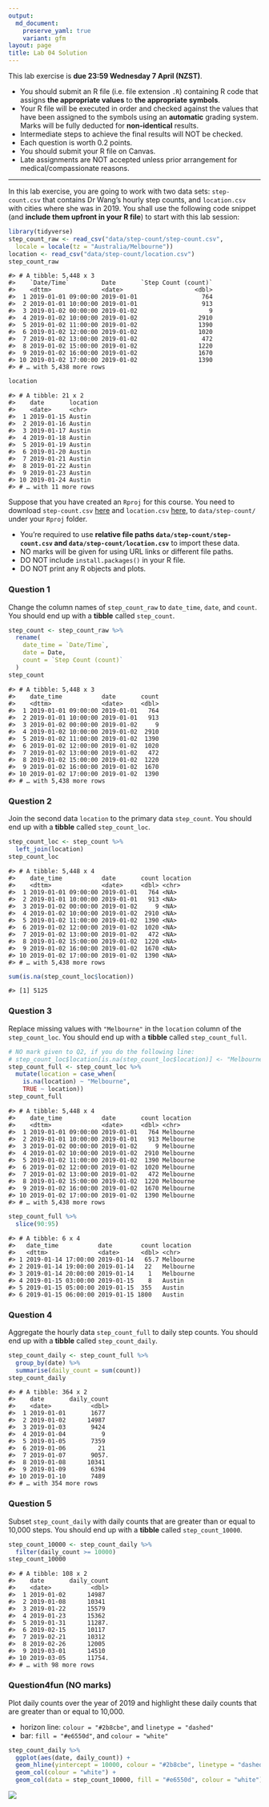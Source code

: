 ```yaml
---
output: 
  md_document:
    preserve_yaml: true
    variant: gfm
layout: page
title: Lab 04 Solution
---
```


This lab exercise is **due 23:59 Wednesday 7 April (NZST)**.

-   You should submit an R file (i.e. file extension `.R`) containing R
    code that assigns **the appropriate values** to **the appropriate
    symbols**.
-   Your R file will be executed in order and checked against the values
    that have been assigned to the symbols using an **automatic**
    grading system. Marks will be fully deducted for **non-identical**
    results.
-   Intermediate steps to achieve the final results will NOT be checked.
-   Each question is worth 0.2 points.
-   You should submit your R file on Canvas.
-   Late assignments are NOT accepted unless prior arrangement for
    medical/compassionate reasons.

------------------------------------------------------------------------

In this lab exercise, you are going to work with two data sets:
`step-count.csv` that contains Dr Wang’s hourly step counts, and
`location.csv` with cities where she was in 2019. You shall use the
following code snippet (and **include them upfront in your R file**) to
start with this lab session:

``` r
library(tidyverse)
step_count_raw <- read_csv("data/step-count/step-count.csv",
  locale = locale(tz = "Australia/Melbourne"))
location <- read_csv("data/step-count/location.csv")
step_count_raw
```

    #> # A tibble: 5,448 x 3
    #>    `Date/Time`         Date       `Step Count (count)`
    #>    <dttm>              <date>                    <dbl>
    #>  1 2019-01-01 09:00:00 2019-01-01                  764
    #>  2 2019-01-01 10:00:00 2019-01-01                  913
    #>  3 2019-01-02 00:00:00 2019-01-02                    9
    #>  4 2019-01-02 10:00:00 2019-01-02                 2910
    #>  5 2019-01-02 11:00:00 2019-01-02                 1390
    #>  6 2019-01-02 12:00:00 2019-01-02                 1020
    #>  7 2019-01-02 13:00:00 2019-01-02                  472
    #>  8 2019-01-02 15:00:00 2019-01-02                 1220
    #>  9 2019-01-02 16:00:00 2019-01-02                 1670
    #> 10 2019-01-02 17:00:00 2019-01-02                 1390
    #> # … with 5,438 more rows

``` r
location
```

    #> # A tibble: 21 x 2
    #>    date       location
    #>    <date>     <chr>   
    #>  1 2019-01-15 Austin  
    #>  2 2019-01-16 Austin  
    #>  3 2019-01-17 Austin  
    #>  4 2019-01-18 Austin  
    #>  5 2019-01-19 Austin  
    #>  6 2019-01-20 Austin  
    #>  7 2019-01-21 Austin  
    #>  8 2019-01-22 Austin  
    #>  9 2019-01-23 Austin  
    #> 10 2019-01-24 Austin  
    #> # … with 11 more rows

Suppose that you have created an `Rproj` for this course. You need to
download `step-count.csv`
[here](https://raw.githubusercontent.com/STATS-UOA/stats220/master/lectures/data/step-count/step-count.csv)
and `location.csv`
[here](https://raw.githubusercontent.com/STATS-UOA/stats220/master/lectures/data/step-count/location.csv),
to `data/step-count/` under your `Rproj` folder.

-   You’re required to use **relative file paths
    `data/step-count/step-count.csv` and
    `data/step-count/location.csv`** to import these data.
-   NO marks will be given for using URL links or different file paths.
-   DO NOT include `install.packages()` in your R file.
-   DO NOT print any R objects and plots.

### Question 1

Change the column names of `step_count_raw` to `date_time`, `date`, and
`count`. You should end up with a **tibble** called `step_count`.

``` r
step_count <- step_count_raw %>% 
  rename(
    date_time = `Date/Time`,
    date = Date,
    count = `Step Count (count)`
  )
step_count
```

    #> # A tibble: 5,448 x 3
    #>    date_time           date       count
    #>    <dttm>              <date>     <dbl>
    #>  1 2019-01-01 09:00:00 2019-01-01   764
    #>  2 2019-01-01 10:00:00 2019-01-01   913
    #>  3 2019-01-02 00:00:00 2019-01-02     9
    #>  4 2019-01-02 10:00:00 2019-01-02  2910
    #>  5 2019-01-02 11:00:00 2019-01-02  1390
    #>  6 2019-01-02 12:00:00 2019-01-02  1020
    #>  7 2019-01-02 13:00:00 2019-01-02   472
    #>  8 2019-01-02 15:00:00 2019-01-02  1220
    #>  9 2019-01-02 16:00:00 2019-01-02  1670
    #> 10 2019-01-02 17:00:00 2019-01-02  1390
    #> # … with 5,438 more rows

### Question 2

Join the second data `location` to the primary data `step_count`. You
should end up with a **tibble** called `step_count_loc`.

``` r
step_count_loc <- step_count %>% 
  left_join(location)
step_count_loc
```

    #> # A tibble: 5,448 x 4
    #>    date_time           date       count location
    #>    <dttm>              <date>     <dbl> <chr>   
    #>  1 2019-01-01 09:00:00 2019-01-01   764 <NA>    
    #>  2 2019-01-01 10:00:00 2019-01-01   913 <NA>    
    #>  3 2019-01-02 00:00:00 2019-01-02     9 <NA>    
    #>  4 2019-01-02 10:00:00 2019-01-02  2910 <NA>    
    #>  5 2019-01-02 11:00:00 2019-01-02  1390 <NA>    
    #>  6 2019-01-02 12:00:00 2019-01-02  1020 <NA>    
    #>  7 2019-01-02 13:00:00 2019-01-02   472 <NA>    
    #>  8 2019-01-02 15:00:00 2019-01-02  1220 <NA>    
    #>  9 2019-01-02 16:00:00 2019-01-02  1670 <NA>    
    #> 10 2019-01-02 17:00:00 2019-01-02  1390 <NA>    
    #> # … with 5,438 more rows

``` r
sum(is.na(step_count_loc$location))
```

    #> [1] 5125

### Question 3

Replace missing values with `"Melbourne"` in the `location` column of
the `step_count_loc`. You should end up with a **tibble** called
`step_count_full`.

``` r
# NO mark given to Q2, if you do the following line:
# step_count_loc$location[is.na(step_count_loc$location)] <- "Melbourne"
step_count_full <- step_count_loc %>% 
  mutate(location = case_when(
    is.na(location) ~ "Melbourne", 
    TRUE ~ location))
step_count_full
```

    #> # A tibble: 5,448 x 4
    #>    date_time           date       count location 
    #>    <dttm>              <date>     <dbl> <chr>    
    #>  1 2019-01-01 09:00:00 2019-01-01   764 Melbourne
    #>  2 2019-01-01 10:00:00 2019-01-01   913 Melbourne
    #>  3 2019-01-02 00:00:00 2019-01-02     9 Melbourne
    #>  4 2019-01-02 10:00:00 2019-01-02  2910 Melbourne
    #>  5 2019-01-02 11:00:00 2019-01-02  1390 Melbourne
    #>  6 2019-01-02 12:00:00 2019-01-02  1020 Melbourne
    #>  7 2019-01-02 13:00:00 2019-01-02   472 Melbourne
    #>  8 2019-01-02 15:00:00 2019-01-02  1220 Melbourne
    #>  9 2019-01-02 16:00:00 2019-01-02  1670 Melbourne
    #> 10 2019-01-02 17:00:00 2019-01-02  1390 Melbourne
    #> # … with 5,438 more rows

``` r
step_count_full %>% 
  slice(90:95)
```

    #> # A tibble: 6 x 4
    #>   date_time           date        count location 
    #>   <dttm>              <date>      <dbl> <chr>    
    #> 1 2019-01-14 17:00:00 2019-01-14   65.7 Melbourne
    #> 2 2019-01-14 19:00:00 2019-01-14   22   Melbourne
    #> 3 2019-01-14 20:00:00 2019-01-14    1   Melbourne
    #> 4 2019-01-15 03:00:00 2019-01-15    8   Austin   
    #> 5 2019-01-15 05:00:00 2019-01-15  355   Austin   
    #> 6 2019-01-15 06:00:00 2019-01-15 1800   Austin

### Question 4

Aggregate the hourly data `step_count_full` to daily step counts. You
should end up with a **tibble** called `step_count_daily`.

``` r
step_count_daily <- step_count_full %>% 
  group_by(date) %>% 
  summarise(daily_count = sum(count))
step_count_daily
```

    #> # A tibble: 364 x 2
    #>    date       daily_count
    #>    <date>           <dbl>
    #>  1 2019-01-01       1677 
    #>  2 2019-01-02      14987 
    #>  3 2019-01-03       9424 
    #>  4 2019-01-04          9 
    #>  5 2019-01-05       7359 
    #>  6 2019-01-06         21 
    #>  7 2019-01-07       9057.
    #>  8 2019-01-08      10341 
    #>  9 2019-01-09       6394 
    #> 10 2019-01-10       7489 
    #> # … with 354 more rows

### Question 5

Subset `step_count_daily` with daily counts that are greater than or
equal to 10,000 steps. You should end up with a **tibble** called
`step_count_10000`.

``` r
step_count_10000 <- step_count_daily %>% 
  filter(daily_count >= 10000)
step_count_10000
```

    #> # A tibble: 108 x 2
    #>    date       daily_count
    #>    <date>           <dbl>
    #>  1 2019-01-02      14987 
    #>  2 2019-01-08      10341 
    #>  3 2019-01-22      15579 
    #>  4 2019-01-23      15362 
    #>  5 2019-01-31      11287.
    #>  6 2019-02-15      10117 
    #>  7 2019-02-21      10312 
    #>  8 2019-02-26      12005 
    #>  9 2019-03-01      14510 
    #> 10 2019-03-05      11754.
    #> # … with 98 more rows

### Question4fun (NO marks)

Plot daily counts over the year of 2019 and highlight these daily counts
that are greater than or equal to 10,000.

-   horizon line: `colour = "#2b8cbe"`, and `linetype = "dashed"`
-   bar: `fill = "#e6550d"`, and `colour = "white"`

``` r
step_count_daily %>% 
  ggplot(aes(date, daily_count)) +
  geom_hline(yintercept = 10000, colour = "#2b8cbe", linetype = "dashed") +
  geom_col(colour = "white") +
  geom_col(data = step_count_10000, fill = "#e6550d", colour = "white")
```

![](/figures/lab04-extra-1.png)<!-- -->
